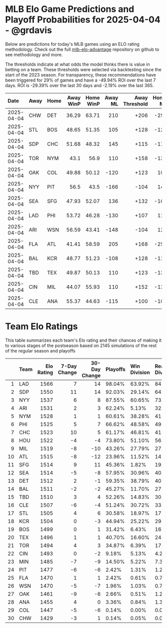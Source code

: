 # MLB Elo Game Predictions and Playoff Probabilities for 2025-04-04 - @grdavis
Below are predictions for today's MLB games using an ELO rating methodology. Check out the full [mlb-elo-advantage](https://github.com/grdavis/mlb-elo-advantage) repository on github to see methodology and more.

The thresholds indicate at what odds the model thinks there is value in betting on a team. These thresholds were selected via backtesting since the start of the 2023 season. For transparency, these recommendations have been triggered for 29% of games and have a -49.94% ROI over the last 7 days. ROI is -29.39% over the last 30 days and -2.19% over the last 365.

| Date       | Away   | Home   |   Away WinP |   Home WinP |   Away ML |   Away Threshold |   Home ML |   Home Threshold |
|:-----------|:-------|:-------|------------:|------------:|----------:|-----------------:|----------:|-----------------:|
| 2025-04-04 | CHW    | DET    |       36.29 |       63.71 |       210 |             +206 |      -258 |             -135 |
| 2025-04-04 | STL    | BOS    |       48.65 |       51.35 |       105 |             +128 |      -125 |             +116 |
| 2025-04-04 | SDP    | CHC    |       51.68 |       48.32 |       145 |             +115 |      -175 |             +130 |
| 2025-04-04 | TOR    | NYM    |       43.1  |       56.9  |       110 |             +158 |      -130 |             -105 |
| 2025-04-04 | OAK    | COL    |       49.88 |       50.12 |      -120 |             +123 |       100 |             +121 |
| 2025-04-04 | NYY    | PIT    |       56.5  |       43.5  |      -166 |             -104 |       140 |             +155 |
| 2025-04-04 | SEA    | SFG    |       47.93 |       52.07 |       136 |             +132 |      -162 |             +113 |
| 2025-04-04 | LAD    | PHI    |       53.72 |       46.28 |      -130 |             +107 |       110 |             +140 |
| 2025-04-04 | ARI    | WSN    |       56.59 |       43.41 |      -148 |             -104 |       124 |             +156 |
| 2025-04-04 | FLA    | ATL    |       41.41 |       58.59 |       205 |             +168 |      -250 |             -112 |
| 2025-04-04 | BAL    | KCR    |       48.77 |       51.23 |      -108 |             +128 |      -112 |             +117 |
| 2025-04-04 | TBD    | TEX    |       49.87 |       50.13 |       110 |             +123 |      -130 |             +121 |
| 2025-04-04 | CIN    | MIL    |       44.07 |       55.93 |       110 |             +152 |      -130 |             -102 |
| 2025-04-04 | CLE    | ANA    |       55.37 |       44.63 |      -115 |             +100 |      -105 |             +149 |

# Team Elo Ratings
This table summarizes each team's Elo rating and their chances of making it to various stages of the postseason based on 2145 simulations of the rest of the regular season and playoffs

|    | Team   |   Elo Rating |   7-Day Change |   30-Day Change | Playoffs   | Win Division   | Reach Div. Rd.   | Reach CS   | Reach WS   | Win WS   |
|---:|:-------|-------------:|---------------:|----------------:|:-----------|:---------------|:-----------------|:-----------|:-----------|:---------|
|  1 | LAD    |         1566 |              7 |              14 | 98.04%     | 63.92%         | 84.90%           | 51.98%     | 36.22%     | 25.27%   |
|  2 | SDP    |         1550 |             11 |              14 | 92.03%     | 29.14%         | 64.85%           | 33.15%     | 19.91%     | 12.91%   |
|  3 | NYY    |         1537 |              6 |               8 | 87.55%     | 60.65%         | 73.71%           | 45.69%     | 29.51%     | 13.71%   |
|  4 | ARI    |         1531 |              2 |               3 | 62.24%     | 5.13%          | 32.40%           | 14.13%     | 6.90%      | 3.78%    |
|  5 | NYM    |         1528 |              1 |               1 | 60.61%     | 38.28%         | 41.49%           | 20.65%     | 7.79%      | 4.43%    |
|  6 | PHI    |         1525 |              5 |               7 | 66.62%     | 48.58%         | 49.14%           | 24.52%     | 9.18%      | 4.80%    |
|  7 | CHC    |         1523 |             10 |               5 | 61.17%     | 46.81%         | 41.54%           | 19.39%     | 7.97%      | 4.43%    |
|  8 | HOU    |         1522 |             -4 |              -4 | 73.80%     | 51.10%         | 56.69%           | 30.12%     | 15.06%     | 6.06%    |
|  9 | MIL    |         1519 |             -8 |             -10 | 43.26%     | 27.79%         | 27.51%           | 12.31%     | 3.92%      | 2.19%    |
| 10 | ATL    |         1515 |             -8 |             -12 | 23.96%     | 11.52%         | 14.13%           | 6.62%      | 2.47%      | 1.45%    |
| 11 | SFG    |         1514 |              9 |              11 | 45.36%     | 1.82%          | 19.49%           | 7.55%      | 2.66%      | 1.17%    |
| 12 | SEA    |         1514 |             -5 |              -8 | 57.95%     | 30.96%         | 40.14%           | 19.91%     | 8.86%      | 3.31%    |
| 13 | DET    |         1512 |              2 |              -1 | 59.35%     | 38.79%         | 40.05%           | 20.00%     | 9.65%      | 3.22%    |
| 14 | BAL    |         1511 |             -2 |              -2 | 45.27%     | 11.70%         | 27.55%           | 12.77%     | 5.87%      | 2.05%    |
| 15 | TBD    |         1510 |              3 |               4 | 52.26%     | 14.83%         | 30.96%           | 13.29%     | 6.62%      | 2.24%    |
| 16 | CLE    |         1507 |             -6 |              -4 | 51.24%     | 30.72%         | 33.85%           | 16.08%     | 7.09%      | 2.61%    |
| 17 | STL    |         1505 |              4 |               6 | 30.58%     | 18.97%         | 17.48%           | 7.27%      | 2.28%      | 0.89%    |
| 18 | KCR    |         1504 |              0 |              -3 | 44.94%     | 25.22%         | 29.18%           | 13.71%     | 6.01%      | 2.14%    |
| 19 | BOS    |         1499 |              0 |               1 | 31.42%     | 6.43%          | 16.18%           | 6.95%      | 2.94%      | 0.93%    |
| 20 | TEX    |         1496 |              1 |               1 | 40.70%     | 16.60%         | 24.34%           | 10.49%     | 4.15%      | 0.98%    |
| 21 | TOR    |         1494 |              4 |               3 | 34.87%     | 6.39%          | 17.39%           | 7.46%      | 2.98%      | 0.89%    |
| 22 | CIN    |         1493 |              0 |              -2 | 9.18%      | 5.13%          | 4.24%            | 1.40%      | 0.47%      | 0.19%    |
| 23 | MIN    |         1485 |             -7 |              -9 | 14.50%     | 5.22%          | 7.37%            | 2.94%      | 1.17%      | 0.28%    |
| 24 | PIT    |         1477 |             -6 |              -6 | 2.42%      | 1.31%          | 1.21%            | 0.47%      | 0.14%      | 0.05%    |
| 25 | FLA    |         1470 |              1 |               1 | 2.42%      | 0.61%          | 0.79%            | 0.51%      | 0.09%      | 0.00%    |
| 26 | WSN    |         1470 |             -5 |              -7 | 1.96%      | 1.03%          | 0.79%            | 0.05%      | 0.00%      | 0.00%    |
| 27 | OAK    |         1461 |             -9 |              -6 | 2.66%      | 0.51%          | 1.26%            | 0.37%      | 0.05%      | 0.00%    |
| 28 | ANA    |         1455 |              4 |               0 | 3.36%      | 0.84%          | 1.31%            | 0.23%      | 0.05%      | 0.05%    |
| 29 | COL    |         1447 |             -5 |              -6 | 0.14%      | 0.00%          | 0.05%            | 0.00%      | 0.00%      | 0.00%    |
| 30 | CHW    |         1429 |             -3 |               1 | 0.14%      | 0.05%          | 0.05%            | 0.00%      | 0.00%      | 0.00%    |
